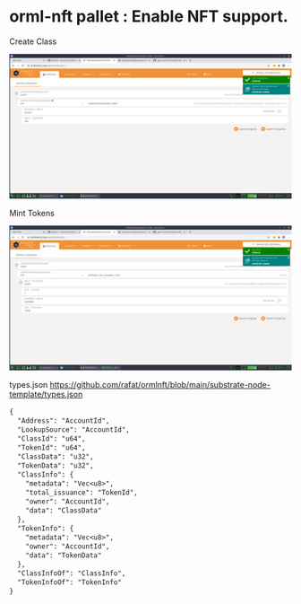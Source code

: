 # orml-nft pallet : Enable NFT support.

Create Class

<img src="https://github.com/rafat/ormlnft/blob/main/img/create_class.jpg"/>

Mint Tokens

<img src="https://github.com/rafat/ormlnft/blob/main/img/mint.jpg"/>

types.json https://github.com/rafat/ormlnft/blob/main/substrate-node-template/types.json

```
{
  "Address": "AccountId",
  "LookupSource": "AccountId",
  "ClassId": "u64",
  "TokenId": "u64",
  "ClassData": "u32",
  "TokenData": "u32",
  "ClassInfo": {
    "metadata": "Vec<u8>",
    "total_issuance": "TokenId",
    "owner": "AccountId",
    "data": "ClassData"
  },
  "TokenInfo": {
    "metadata": "Vec<u8>",
    "owner": "AccountId",
    "data": "TokenData"
  },
  "ClassInfoOf": "ClassInfo",
  "TokenInfoOf": "TokenInfo"
}
```

